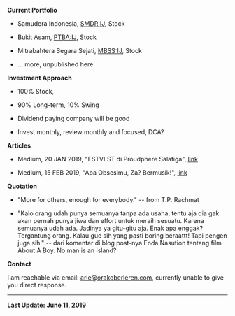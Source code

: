 **Current Portfolio**

- Samudera Indonesia, [SMDR:IJ](https://www.bloomberg.com/quote/SMDR:IJ), Stock

- Bukit Asam, [PTBA:IJ](https://www.bloomberg.com/quote/PTBA:IJ), Stock

- Mitrabahtera Segara Sejati, [MBSS:IJ](https://www.bloomberg.com/quote/MBSS:IJ), Stock

- ... more, unpublished here.

**Investment Approach**

- 100% Stock,

- 90% Long-term, 10% Swing

- Dividend paying company will be good

- Invest monthly, review monthly and focused, DCA?

**Articles**

- Medium, 20 JAN 2019, "FSTVLST di Proudphere Salatiga", [link](https://medium.com/@orakoberleren/fstvlst-di-proudphere-salatiga-78256295d60c)

- Medium, 15 FEB 2019, "Apa Obsesimu, Za? Bermusik!", [link](https://medium.com/@orakoberleren/apa-obsesimu-za-bermusik-e42c997f77f9)

**Quotation**

- "More for others, enough for everybody." -- from T.P. Rachmat

- "Kalo orang udah punya semuanya tanpa ada usaha, tentu aja dia gak akan pernah punya jiwa dan effort untuk meraih sesuatu. Karena semuanya udah ada. Jadinya ya gitu-gitu aja. Enak apa enggak? Tergantung orang. Kalau gue sih yang pasti boring beraattt! Tapi pengen juga sih." -- dari komentar di blog post-nya Enda Nasution tentang film About A Boy. No man is an island?


**Contact**

I am reachable via email: [arie@orakoberleren.com](mailto:arie@orakoberleren.com), currently unable to give you direct response.

---

**Last Update: June 11, 2019**




